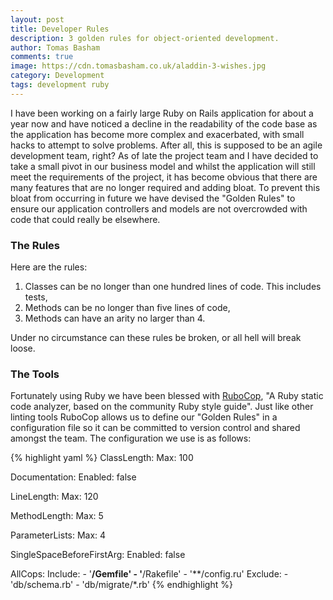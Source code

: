 ```yaml
---
layout: post
title: Developer Rules
description: 3 golden rules for object-oriented development.
author: Tomas Basham
comments: true
image: https://cdn.tomasbasham.co.uk/aladdin-3-wishes.jpg
category: Development
tags: development ruby
---
```

I have been working on a fairly large Ruby on Rails application for about a
year now and have noticed a decline in the readability of the code base as the
application has become more complex and exacerbated, with small hacks to
attempt to solve problems. After all, this is supposed to be an agile
development team, right? As of late the project team and I have decided to take
a small pivot in our business model and whilst the application will still meet
the requirements of the project, it has become obvious that there are many
features that are no longer required and adding bloat. To prevent this bloat
from occurring in future we have devised the "Golden Rules" to ensure our
application controllers and models are not overcrowded with code that could
really be elsewhere.

### The Rules

Here are the rules:

1. Classes can be no longer than one hundred lines of code. This includes
   tests,
1. Methods can be no longer than five lines of code,
1. Methods can have an arity no larger than 4.

Under no circumstance can these rules be broken, or all hell will break loose.

### The Tools

Fortunately using Ruby we have been blessed with
[RuboCop](https://github.com/bbatsov/rubocop), "A Ruby static code analyzer,
based on the community Ruby style guide". Just like other linting tools RuboCop
allows us to define our "Golden Rules" in a configuration file so it can be
committed to version control and shared amongst the team. The configuration we
use is as follows:

{% highlight yaml %}
  ClassLength:
    Max: 100

  Documentation:
    Enabled: false

  LineLength:
    Max: 120

  MethodLength:
    Max: 5

  ParameterLists:
    Max: 4

  SingleSpaceBeforeFirstArg:
    Enabled: false

  AllCops:
    Include:
      - '**/Gemfile'
      - '**/Rakefile'
      - '**/config.ru'
    Exclude:
      - 'db/schema.rb'
      - 'db/migrate/*.rb'
{% endhighlight %}
